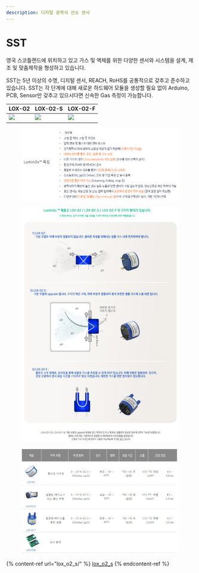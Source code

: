 ```yaml
---
description: 디지털 광학식 산소 센서
---
```


# SST

영국 스코틀랜드에 위치하고 있고 가스 및 액체를 위한 다양한 센서와 시스템을 설계, 제조 및 맞춤제작을 형성하고 있습니다.

SST는 5년 이상의 수명, 디지털 센서, REACH, RoHS를 공통적으로 갖추고 준수하고 있습니다. SST는 각 단계에 대해 새로운 하드웨어 모듈을 생성할 필요 없이 Arduino, PCB, Sensor만 갖추고 있으시다면 신속한 Gas 측정이 가능합니다.



| LOX-O2                                          | LOX-O2-S                                    | LOX-O2-F                                    |
| ----------------------------------------------- | ------------------------------------------- | ------------------------------------------- |
| ​![](../../.gitbook/assets/LOX-02\_Origin.jpg)​ | ​![](../../.gitbook/assets/LOX\_O2\_S.jpg)​ | ​![](../../.gitbook/assets/LOX\_O2\_f.jpg)​ |



<figure><img src="../../.gitbook/assets/SST_LOX_SPEC.PNG" alt=""><figcaption></figcaption></figure>

<figure><img src="../../.gitbook/assets/SST_LOX_Three_model.PNG" alt=""><figcaption></figcaption></figure>

<figure><img src="../../.gitbook/assets/SST_LOX_figure.PNG" alt=""><figcaption></figcaption></figure>



{% content-ref url="lox_o2_s/" %}
[lox\_o2\_s](lox\_o2\_s/)
{% endcontent-ref %}

